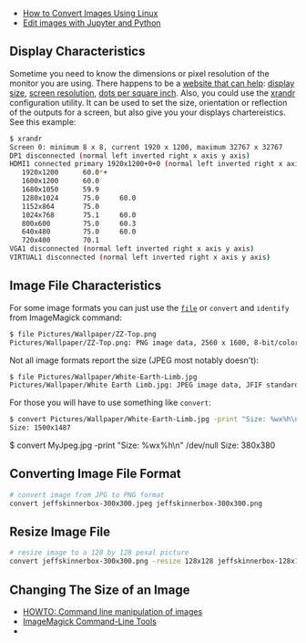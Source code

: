 
* [How to Convert Images Using Linux](https://www.lifewire.com/convert-linux-command-unix-command-4097060)
* [Edit images with Jupyter and Python](https://opensource.com/article/20/8/edit-images-python)



## Display Characteristics
Sometime you need to know the dimensions or pixel resolution
of the monitor you are using.
There happens to be a [website that can help][04]:
[display size][01],
[screen resolution][02],
[dots per square inch][03].
Also, you could use the [xrandr][05] configuration utility.
It can be used to set the size, orientation or reflection of the outputs for a screen,
but also give you your displays chartereistics.
See this example:

```bash
$ xrandr
Screen 0: minimum 8 x 8, current 1920 x 1200, maximum 32767 x 32767
DP1 disconnected (normal left inverted right x axis y axis)
HDMI1 connected primary 1920x1200+0+0 (normal left inverted right x axis y axis) 519mm x 324mm
   1920x1200      60.0*+
   1600x1200      60.0
   1680x1050      59.9
   1280x1024      75.0     60.0
   1152x864       75.0
   1024x768       75.1     60.0
   800x600        75.0     60.3
   640x480        75.0     60.0
   720x400        70.1
VGA1 disconnected (normal left inverted right x axis y axis)
VIRTUAL1 disconnected (normal left inverted right x axis y axis)
```

## Image File Characteristics
For some image formats you can just use the [`file`][06]
or `convert` and `identify` from ImageMagick command:

```bash
$ file Pictures/Wallpaper/ZZ-Top.png
Pictures/Wallpaper/ZZ-Top.png: PNG image data, 2560 x 1600, 8-bit/color RGB, non-interlaced
```

Not all image formats report the size (JPEG most notably doesn't):

```bash
$ file Pictures/Wallpaper/White-Earth-Limb.jpg
Pictures/Wallpaper/White Earth Limb.jpg: JPEG image data, JFIF standard 1.02
```

For those you will have to use something like `convert`:

```bash
$ convert Pictures/Wallpaper/White-Earth-Limb.jpg -print "Size: %wx%h\n" /dev/null
Size: 1500x1487
```
$ convert MyJpeg.jpg -print "Size: %wx%h\n" /dev/null
Size: 380x380

## Converting Image File Format
```bash
# convert image from JPG to PNG format
convert jeffskinnerbox-300x300.jpeg jeffskinnerbox-300x300.png
```

## Resize Image File
```bash
# resize image to a 128 by 128 pexal picture
convert jeffskinnerbox-300x300.png -resize 128x128 jeffskinnerbox-128x128.png
```

## Changing The Size of an Image

* [HOWTO: Command line manipulation of images](http://discourse.criticalengineering.org/t/howto-command-line-manipulation-of-images/47)
* [ImageMagick Command-Line Tools](http://www.imagemagick.org/script/command-line-tools.php)
* []()



[01]:http://www.infobyip.com/detectdisplaysize.php
[02]:http://www.infobyip.com/detectscreenresolution.php
[03]:http://www.infobyip.com/detectmonitordpi.php
[04]:http://www.infobyip.com/
[05]:http://pkg-xorg.alioth.debian.org/howto/use-xrandr.html
[06]:http://www.computerhope.com/unix/ufile.htm
[07]:
[08]:
[09]:
[10]:

